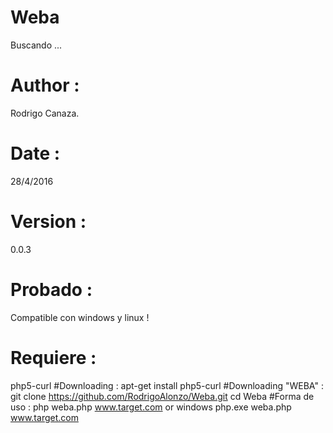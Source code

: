 # Weba
Buscando ... 
# Author : 
Rodrigo Canaza.
# Date : 
28/4/2016
# Version : 
0.0.3
# Probado : 
Compatible con windows y linux !
# Requiere : 
php5-curl 
#Downloading : 
apt-get install php5-curl
#Downloading "WEBA" : 
git clone https://github.com/RodrigoAlonzo/Weba.git
cd Weba
#Forma de uso : 
php weba.php www.target.com
or windows 
php.exe weba.php www.target.com
